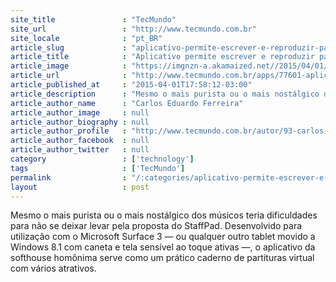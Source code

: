 ```yaml
---
site_title               : "TecMundo"
site_url                 : "http://www.tecmundo.com.br"
site_locale              : "pt_BR"
article_slug             : "aplicativo-permite-escrever-e-reproduzir-partituras-no-surface-pro-3"
article_title            : "Aplicativo permite escrever e reproduzir partituras no Surface Pro 3"
article_image            : "https://imgnzn-a.akamaized.net//2015/04/01/01175548298303-t1200x480.jpg"
article_url              : "http://www.tecmundo.com.br/apps/77601-aplicativo-permite-escrever-reproduzir-partituras-surface-pro-3.htm"
article_published_at     : "2015-04-01T17:58:12-03:00"
article_description      : "Mesmo o mais purista ou o mais nostálgico dos músicos teria dificuldades para não se deixar levar pela proposta do StaffPad. Desenvolvido para utilização com o Microsoft Surface 3 — ou qualquer outro tablet movido a Windows 8.1 com caneta e tela sensível ao toque ativas —, o aplicativo da softhouse homônima serve como um prático caderno de partituras virtual com vários atrativos."
article_author_name      : "Carlos Eduardo Ferreira"
article_author_image     : null
article_author_biography : null
article_author_profile   : "http://www.tecmundo.com.br/autor/93-carlos-eduardo-ferreira/"
article_author_facebook  : null
article_author_twitter   : null
category                 : ['technology']
tags                     : ['TecMundo']
permalink                : "/:categories/aplicativo-permite-escrever-e-reproduzir-partituras-no-surface-pro-3/"
layout                   : post
---
```


Mesmo o mais purista ou o mais nostálgico dos músicos teria dificuldades para não se deixar levar pela proposta do StaffPad. Desenvolvido para utilização com o Microsoft Surface 3 — ou qualquer outro tablet movido a Windows 8.1 com caneta e tela sensível ao toque ativas —, o aplicativo da softhouse homônima serve como um prático caderno de partituras virtual com vários atrativos.
